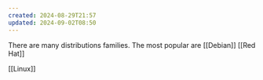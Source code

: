 ```yaml
---
created: 2024-08-29T21:57
updated: 2024-09-02T08:50
---
```

There are many distributions families. The most popular are [[Debian]] [[Red Hat]] 

[[Linux]]